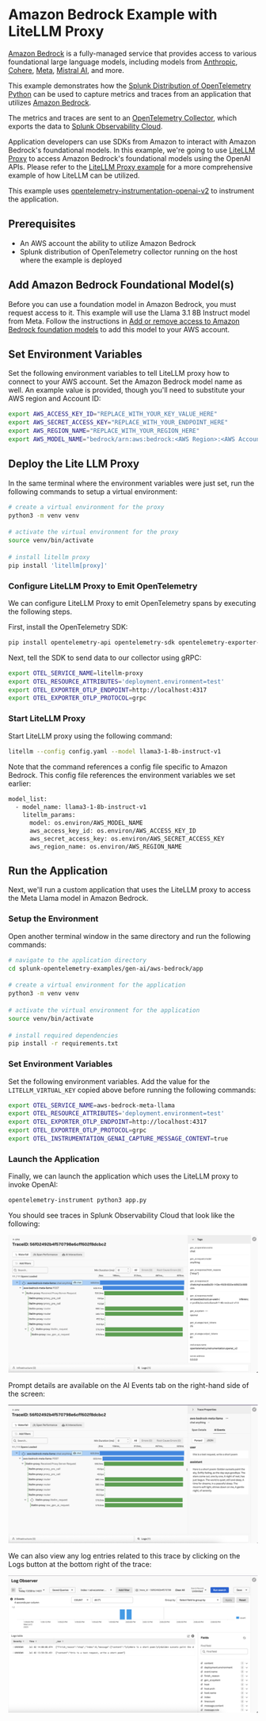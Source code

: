 # Amazon Bedrock Example with LiteLLM Proxy

[Amazon Bedrock](https://aws.amazon.com/bedrock/) is a fully-managed service that provides 
access to various foundational large language models, including models from [Anthropic](https://aws.amazon.com/bedrock/anthropic), 
[Cohere](https://aws.amazon.com/bedrock/cohere/), [Meta](https://aws.amazon.com/bedrock/llama/), 
[Mistral AI](https://aws.amazon.com/bedrock/mistral/), and more. 

This example demonstrates how the
[Splunk Distribution of OpenTelemetry Python](https://help.splunk.com/en/splunk-observability-cloud/manage-data/instrument-back-end-services/instrument-back-end-applications-to-send-spans-to-splunk-apm./instrument-a-python-application/about-splunk-otel-python)
can be used to capture metrics and traces from an application that utilizes
[Amazon Bedrock](https://aws.amazon.com/bedrock/).

The metrics and traces are sent to an [OpenTelemetry Collector](https://help.splunk.com/en/splunk-observability-cloud/manage-data/splunk-distribution-of-the-opentelemetry-collector/get-started-with-the-splunk-distribution-of-the-opentelemetry-collector),
which exports the data to [Splunk Observability Cloud](https://www.splunk.com/en_us/products/observability-cloud.html).

Application developers can use SDKs from Amazon to interact with Amazon Bedrock's 
foundational models.  In this example, we're going to use [LiteLLM Proxy](https://docs.litellm.ai/)
to access Amazon Bedrock's foundational models using the OpenAI APIs. Please refer to the 
[LiteLLM Proxy example](../lite-llm-proxy) for a more comprehensive example of how LiteLLM can 
be utilized. 

This example uses [opentelemetry-instrumentation-openai-v2](https://pypi.org/project/opentelemetry-instrumentation-openai-v2/)
to instrument the application.

## Prerequisites

* An AWS account the ability to utilize Amazon Bedrock
* Splunk distribution of OpenTelemetry collector running on the host where the example is deployed

## Add Amazon Bedrock Foundational Model(s)

Before you can use a foundation model in Amazon Bedrock, you must request access to it.
This example will use the Llama 3.1 8B Instruct model from Meta.  Follow the instructions in
[Add or remove access to Amazon Bedrock foundation models](https://docs.aws.amazon.com/bedrock/latest/userguide/model-access-modify.html)
to add this model to your AWS account.

## Set Environment Variables

Set the following environment variables to tell LiteLLM proxy how to connect to 
your AWS account.  Set the Amazon Bedrock model name as well.  An example value is provided, 
though you'll need to substitute your AWS region and Account ID: 

``` bash
export AWS_ACCESS_KEY_ID="REPLACE_WITH_YOUR_KEY_VALUE_HERE"
export AWS_SECRET_ACCESS_KEY="REPLACE_WITH_YOUR_ENDPOINT_HERE"
export AWS_REGION_NAME="REPLACE_WITH_YOUR_REGION_HERE"
export AWS_MODEL_NAME="bedrock/arn:aws:bedrock:<AWS Region>:<AWS Account ID>:inference-profile/us.meta.llama3-1-8b-instruct-v1:0"
```

## Deploy the Lite LLM Proxy 

In the same terminal where the environment variables were just set, run 
the following commands to setup a virtual environment: 

``` bash
# create a virtual environment for the proxy
python3 -m venv venv

# activate the virtual environment for the proxy
source venv/bin/activate

# install litellm proxy 
pip install 'litellm[proxy]'
```

### Configure LiteLLM Proxy to Emit OpenTelemetry

We can configure LiteLLM Proxy to emit OpenTelemetry spans by executing the following steps.

First, install the OpenTelemetry SDK:

```bash
pip install opentelemetry-api opentelemetry-sdk opentelemetry-exporter-otlp -U
```

Next, tell the SDK to send data to our collector using gRPC:

```bash
export OTEL_SERVICE_NAME=litellm-proxy
export OTEL_RESOURCE_ATTRIBUTES='deployment.environment=test'
export OTEL_EXPORTER_OTLP_ENDPOINT=http://localhost:4317
export OTEL_EXPORTER_OTLP_PROTOCOL=grpc
```

### Start LiteLLM Proxy

Start LiteLLM proxy using the following command:

``` bash
litellm --config config.yaml --model llama3-1-8b-instruct-v1
```

Note that the command references a config file specific to Amazon Bedrock. This config file 
references the environment variables we set earlier: 

````
model_list:
  - model_name: llama3-1-8b-instruct-v1
    litellm_params:
      model: os.environ/AWS_MODEL_NAME
      aws_access_key_id: os.environ/AWS_ACCESS_KEY_ID
      aws_secret_access_key: os.environ/AWS_SECRET_ACCESS_KEY
      aws_region_name: os.environ/AWS_REGION_NAME
````

## Run the Application

Next, we'll run a custom application that uses the LiteLLM proxy to access the 
Meta Llama model in Amazon Bedrock. 

### Setup the Environment

Open another terminal window in the same directory and run the following commands:

``` bash
# navigate to the application directory
cd splunk-opentelemetry-examples/gen-ai/aws-bedrock/app

# create a virtual environment for the application
python3 -m venv venv

# activate the virtual environment for the application
source venv/bin/activate

# install required dependencies 
pip install -r requirements.txt 
```

### Set Environment Variables

Set the following environment variables.  Add the value for the `LITELLM_VIRTUAL_KEY` copied above
before running the following commands:

``` bash
export OTEL_SERVICE_NAME=aws-bedrock-meta-llama
export OTEL_RESOURCE_ATTRIBUTES='deployment.environment=test'
export OTEL_EXPORTER_OTLP_ENDPOINT=http://localhost:4317
export OTEL_EXPORTER_OTLP_PROTOCOL=grpc
export OTEL_INSTRUMENTATION_GENAI_CAPTURE_MESSAGE_CONTENT=true
```

### Launch the Application

Finally, we can launch the application which uses the LiteLLM proxy to invoke OpenAI:

``` bash
opentelemetry-instrument python3 app.py
```

You should see traces in Splunk Observability Cloud that look like the following:

![Example trace](./images/trace.png)

Prompt details are available on the AI Events tab on the right-hand side of the screen:

![Prompt details](./images/prompt-details.png)

We can also view any log entries related to this trace by clicking on the Logs button
at the bottom right of the trace:

![Related logs](./images/related-logs.png)